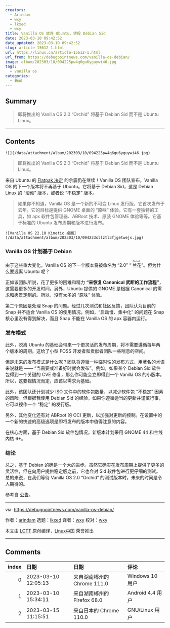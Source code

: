 ```yaml
---
creators:
  - Arindam
  - wxy
  - lkxed
  - wxy
title: Vanilla OS 放弃 Ubuntu，转投 Debian Sid
date: 2023-03-10 09:42:52
date_updated: 2023-03-10 09:42:52
slug: article-15612-1.html
url: https://linux.cn/article-15612-1.html
url_from: https://debugpointnews.com/vanilla-os-debian/
image: album/202303/10/094225pw4q6gu6yguywi46.jpg
tags:
  - vanilla os
categories:
  - 新闻
---
```


## Summary

> 即将推出的 Vanilla OS 2.0 “Orchid” 将基于 Debian Sid 而不是 Ubuntu Linux。

***

<!-- more -->

## Contents

`![](/data/attachment/album/202303/10/094225pw4q6gu6yguywi46.jpg)`

> 
> 即将推出的 Vanilla OS 2.0 “Orchid” 将基于 Debian Sid 而不是 Ubuntu Linux。
> 
> 
> 

来自 Ubuntu 的 [Flatpak 决定](https://linux.cn/article-15570-1.html) 的余震仍在继续！Vanilla OS 团队宣布，Vanilla OS 的下一个版本将不再基于 Ubuntu。它将基于 Debian Sid，这是 Debian Linux 的 “滚动” 版本，或者说 “不稳定” 版本。

> 
> 如果你不知道，Vanilla OS 是一个新的不可变 Linux 发行版，它首次发布于去年。它的目标是提供 GNOME 桌面的 “原味” 体验。它有一套独特的工具，如 apx 软件包管理器、ABRoot 技术、原装 GNOME 体验等等。它基于标准的 Ubuntu 发布周期和版本进行发布。
> 
> 
> 

`![Vanilla OS 22.10 Kinetic 桌面](/data/attachment/album/202303/10/094233sllztl3fjgetwejs.jpg)`

### Vanilla OS 计划基于 Debian

由于这些重大变化，Vanilla OS 的下一个版本将被命名为 “2.0” “<ruby> 兰花 <rt>  Orchid </rt></ruby>”。但为什么要远离 Ubuntu 呢？

正如该团队所说，花了更多的困难和精力 **“来恢复 Canonical 武断的工作流程”**，这需要更多的开发时间。另外，Ubuntu 提供的 GNOME 是根据 Canonical 的需求和愿景定制的。所以，没有太多的 “原味” 体验。

第二个原因是处理 Snap 的问题。经过几次测试和社区反馈，团队认为目前的 Snap 并不适合 Vanilla OS 的使用情况。例如，“启动慢、集中化” 的问题在 Snap 核心里没有得到解决，而且 Snap 不能在 Vanilla OS 的 apx 容器内运行。

### 发布模式

此外，脱离 Ubuntu 的基础会带来一个更灵活的发布周期，将不需要遵循每年两个版本的周期。这给了小型 FOSS 开发者和贡献者团队一些喘息的空间。

但是未来的发布模式是什么呢？团队将遵循一种临时性的发布方式，用著名的术语来说就是 —— “当需要或准备好时就会发布”。例如，如果某个 Debian Sid 软件包得到一个关键的 CVE 修复，那么你可能会立即得到一个 Vanilla OS 的小版本。所以，这要视情况而定，应该以需求为基础。

此外，该团队还计划减少 ISO 文件中的软件包数量，以减少软件包 “不稳定” 因素的风险。但根据我使用 Debian Sid 的经验，如果你遵循适当的更新并谨慎行事，它可以视作一个 “稳定” 的发行版。

另外，其他变化还有对 ABRoot 的 OCI 更新，以加强对更新的控制。在设置中的一个新的快速的高级选项是即将发布的版本中值得注意的内容。

在核心方面，基于 Debian Sid 软件包情况，新版本计划采用 GNOME 44 和主线内核 6+。

### 结论

总之，基于 Debian 的确是一个大的进步。虽然它确实在发布周期上提供了更多的灵活性，但在向用户提供稳定版之前，它也会对 Sid 软件包进行更仔细的测试。总的来说，在我们等待 Vanilla OS 2.0 “Orchid” 的测试版本时，未来的时间是令人期待的。

参考自 [公告](https://vanillaos.org/2023/03/07/vanilla-os-2.0-orchid-initial-work.html)。

---

via: <https://debugpointnews.com/vanilla-os-debian/>

作者：[arindam](https://debugpointnews.com/author/dpicubegmail-com/) 选题：[lkxed](https://github.com/lkxed/) 译者：[wxy](https://github.com/wxy) 校对：[wxy](https://github.com/wxy)

本文由 [LCTT](https://github.com/LCTT/TranslateProject) 原创编译，[Linux中国](https://linux.cn/) 荣誉推出

***

## Comments

|   index | 日期                | 日期                                         | 评论                                                                      |
|--------:|:--------------------|:---------------------------------------------|:--------------------------------------------------------------------------|
|       0 | 2023-03-10 12:05:13 | 来自湖南郴州的 Chrome 111.0|Windows 10 用户  | 好事，一直希望 Linux Mint 或者 Ubuntu 出个滚动版本，Debian Sid 朴素了点。 |
|       1 | 2023-03-10 15:34:11 | 来自湖南郴州的 Firefox 68.0|Android 4.4 用户 | ubuntu 什么时候才肯放弃答辩的 snap                                        |
|       2 | 2023-03-15 11:15:51 | 来自日本的 Chrome 110.0|GNU/Linux 用户       | 新版Vanilla OS的apt根本就是坏的，用不了，还不如测试版                     |
